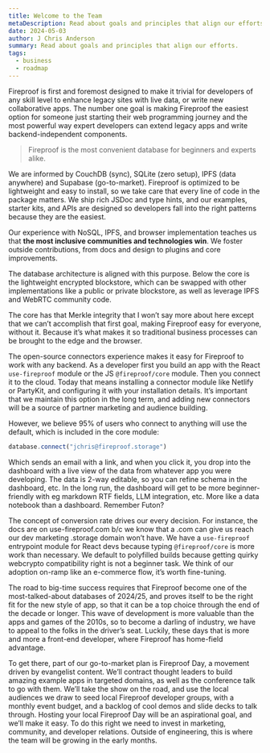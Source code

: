 ```yaml
---
title: Welcome to the Team
metaDescription: Read about goals and principles that align our efforts.
date: 2024-05-03
author: J Chris Anderson
summary: Read about goals and principles that align our efforts.
tags:
  - business
  - roadmap
---
```



Fireproof is first and foremost designed to make it trivial for developers of any skill level to enhance legacy sites with live data, or write new collaborative apps. The number one goal is making Fireproof the easiest option for someone just starting their web programming journey and the most powerful way expert developers can extend legacy apps and write backend-independent components.

> Fireproof is the most convenient database for beginners and experts alike.

We are informed by CouchDB (sync), SQLite (zero setup), IPFS (data anywhere) and Supabase (go-to-market). Fireproof is optimized to be lightweight and easy to install, so we take care that every line of code in the package matters. We ship rich JSDoc and type hints, and our examples, starter kits, and APIs are designed so developers fall into the right patterns because they are the easiest.

Our experience with NoSQL, IPFS, and browser implementation teaches us that **the most inclusive communities and technologies win**. We foster outside contributions, from docs and design to plugins and core improvements.

The database architecture is aligned with this purpose. Below the core is the lightweight encrypted blockstore, which can be swapped with other implementations like a public or private blockstore, as well as leverage IPFS and WebRTC community code.

The core has that Merkle integrity that I won’t say more about here except that we can’t accomplish that first goal, making Fireproof easy for everyone, without it. Because it’s what makes it so traditional business processes can be brought to the edge and the browser.

The open-source connectors experience makes it easy for Fireproof to work with any backend. As a developer first you build an app with the React `use-fireproof` module or the JS `@fireproof/core` module. Then you connect it to the cloud. Today that means installing a connector module like Netlify or PartyKit, and configuring it with your installation details. It’s important that we maintain this option in the long term, and adding new connectors will be a source of partner marketing and audience building.

However, we believe 95% of users who connect to anything will use the default, which is included in the core module:

```js
database.connect("jchris@fireproof.storage")
```

Which sends an email with a link, and when you click it, you drop into the dashboard with a live view of the data from whatever app you were developing. The data is 2-way editable, so you can refine schema in the dashboard, etc. In the long run, the dashboard will get to be more beginner-friendly with eg markdown RTF fields, LLM integration, etc. More like a data notebook than a dashboard. Remember Futon?

The concept of conversion rate drives our every decision. For instance, the docs are on use-fireproof.com b/c we know that a .com can give us reach our dev marketing .storage domain won’t have. We have a `use-fireproof` entrypoint module for React devs because typing `@fireproof/core` is more work than necessary. We default to polyfilled builds because getting quirky webcrypto compatibility right is not a beginner task. We think of our adoption on-ramp like an e-commerce flow, it’s worth fine-tuning.

The road to big-time success requires that Fireproof become one of the most-talked-about databases of 2024/25, and proves itself to be the right fit for the new style of app, so that it can be a top choice through the end of the decade or longer. This wave of development is more valuable than the apps and games of the 2010s, so to become a darling of industry, we have to appeal to the folks in the driver’s seat. Luckily, these days that is more and more a front-end developer, where Fireproof has home-field advantage.

To get there, part of our go-to-market plan is Fireproof Day, a movement driven by evangelist content. We’ll contract thought leaders to build amazing example apps in targeted domains, as well as the conference talk to go with them. We’ll take the show on the road, and use the local audiences we draw to seed local Fireproof developer groups, with a monthly event budget, and a backlog of cool demos and slide decks to talk through. Hosting your local Fireproof Day will be an aspirational goal, and we’ll make it easy. To do this right we need to invest in marketing, community, and developer relations. Outside of engineering, this is where the team will be growing in the early months.

